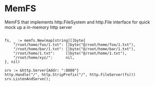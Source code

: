 # MemFS

MemFS that implements http.FileSystem and http.File interface for quick mock up a in-memory http server

```golang

fs, _ := memfs.New(map[string][]byte{
	"/root/home/foo/1.txt": []byte("@/root/home/foo/1.txt"),
	"/root/home/bar/1.txt": []byte("@/root/home/bar/1.txt"),
	"/root/home/1.txt":     []byte("@/root/home/1.txt"),
	"/root/home/xyz/":      nil,
}, nil)

srv := &http.Server{Addr: ":8080"}
http.Handle("/", http.StripPrefix("/", http.FileServer(fs)))
srv.ListenAndServe();
```
